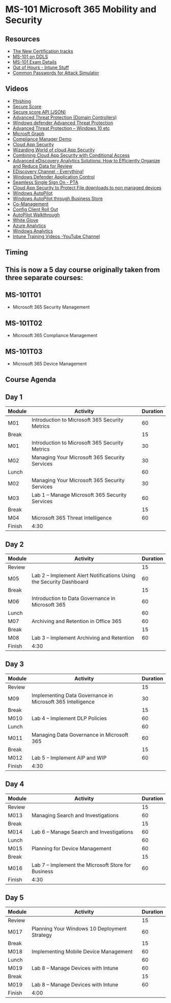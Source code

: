 
# MS-101 Microsoft 365 Mobility and Security

## Resources

* [The New Certification tracks](https://query.prod.cms.rt.microsoft.com/cms/api/am/binary/RE2PjDI)
* [MS-101 on DDLS](https://www.ddls.com.au/courses/microsoft/office-365/microsoft-ms-101t00-microsoft-365-mobility-and-security/)
* [MS-101 Exam Details](https://www.microsoft.com/en-us/learning/exam-ms-101.aspx)
* [Out of Hours - Intune Stuff](https://oofhours.com/category/microsoft-intune/)
* [Common Passwords for Attack Simulator](https://github.com/jeanphorn/wordlist)

## Videos

* [Phishing](https://youtu.be/MCYC8kV1mmc)
* [Secure Score](https://youtu.be/jzfpDJ9Kg-A)
* [Secure score API (JSON)](https://youtu.be/vg3QKQWVD6Y)
* [Advanced Threat Protection (Domain Controllers)](https://youtu.be/EGY2m8yU_KE)
* [Windows defender Advanced Threat Protection](https://youtu.be/qxeGa3pxIwg)
* [Advanced Threat Protection – Windows 10 etc](https://youtu.be/HkQZR9RBbPE)
* [Microsft Graph](https://youtu.be/PI9NO5rayiY)
* [Compliance Manager Demo](https://youtu.be/r1vs8NdSXKQ?list=PLXPr7gfUMmKyMW5RRW9kmLjX31OTwqhf5)
* [Cloud App Security](https://youtu.be/DyUmFWfJQvU)
* [Wizarding World of cloud App Security](https://youtu.be/TLm6F0pKT7E)
* [Combining Cloud App Security with Conditional Access](https://youtu.be/1K66pDwzaf0)
* [Advanced eDiscovery Analytics Solutions: How to Efficiently Organize and Reduce Data for Review](https://youtu.be/dgkLkxX_YrE)
* [EDiscovery Channel - Everything!](https://www.youtube.com/channel/UCFJbJglx-or89yg9RanFTQg/videos)
* [Windows Defender Application Control](https://youtu.be/J7fSeYEftRE)
* [Seamless Single Sign On - PTA](https://youtu.be/PyeAC85Gm7w)
* [Cloud App Security to Protect File downloads to non managed devices](https://youtu.be/vD9C9jwDuv4)
* [Windows AutoPilot](https://youtu.be/4K4hC5NchbE)
* [Windows AutoPilot through Business Store](https://www.microsoft.com/en-us/videoplayer/embed/3b30f2c2-a3e2-4778-aa92-f65dbc3ecf54?autoplay=false)
* [Co-Management](https://youtu.be/0jsNNrQNqog)
* [Config Client Roll Out](https://youtu.be/bHWRBaaVCPg)
* [AutoPilot Walkthrough](https://youtu.be/KYVptkpsOqs)
* [White Glove](https://youtu.be/nE5XSOBV0rI)
* [Azure Analytics](https://youtu.be/T2Vpi6ph8ck)
* [Windows Analytics](https://youtu.be/4Kb78NmfV6E)
* [Intune Training Videos -YouTube Channel](https://www.youtube.com/channel/UCfmMlhX5TW8cicxHw6ExYVA)

## Timing
## This is now a 5 day course originally taken from three separate courses:
## MS-101T01 
* Microsoft 365 Security Management 
## MS-101T02 
* Microsoft 365 Compliance Management 
## MS-101T03 
* Microsoft 365 Device Management 


## Course Agenda 

## Day 1

|Module|Activity|Duration|
|-|-|-|
|M01|Introduction to Microsoft 365 Security Metrics|60|
|Break||15|
|M01|Introduction to Microsoft 365 Security Metrics|30|
|M02|Managing Your Microsoft 365 Security Services|30|
|Lunch||60|
|M02|Managing Your Microsoft 365 Security Services|30|
|M03|Lab 1 – Manage Microsoft 365 Security Services|60|
|Break||15|
|M04|Microsoft 365 Threat Intelligence|60|
|Finish|4:30||

## Day 2

|Module|Activity|Duration|
|-|-|-|
|Review||15|
|M05|Lab 2 – Implement Alert Notifications Using the Security Dashboard|60|
|Break||15|
|M06|Introduction to Data Governance in Microsoft 365|60|
|Lunch||60|
|M07|Archiving and Retention in Office 365|60|
|Break||15|
|M08|Lab 3 – Implement Archiving and Retention|60|
|Finish|4:30||

## Day 3

|Module|Activity|Duration|
|-|-|-|
|Review||15|
|M09|Implementing Data Governance in Microsoft 365 Intelligence|30|
|Break||15|
|M010| Lab 4 – Implement DLP Policies|60|
|Lunch||60|
|M011|Managing Data Governance in Microsoft 365|60|
|Break||15|
|M012| Lab 5 – Implement AIP and WIP|60|
|Finish|4:30||

## Day 4

|Module|Activity|Duration|
|-|-|-|
|Review||15|
|M013|Managing Search and Investigations|60|
|Break||15|
|M014|Lab 6 – Manage Search and Investigations|60|
|Lunch||60|
|M015|Planning for Device Management|60|
|Break||15|
|M016|Lab 7 – Implement the Microsoft Store for Business|60|
|Finish|4:30||

## Day 5

|Module|Activity|Duration|
|-|-|-|
|Review||15|
|M017| Planning Your Windows 10 Deployment Strategy|60|
|Break||15|
|M018|Implementing Mobile Device Management|60|
|Lunch||60|
|M019|Lab 8 – Manage Devices with Intune|60|
|Break||15|
|M019|Lab 8 – Manage Devices with Intune|60|
|Finish|4:00||
